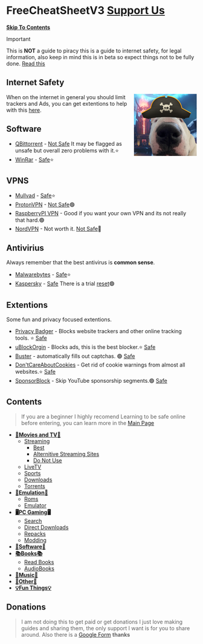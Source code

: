# FreeCheatSheetV3             [Support Us](https://github.com/FreeCheatSheet/FreeCheatSheetGuide/blob/main/README.md#donations)
[**Skip To Contents**](#contents)

> [!IMPORTANT]
> This is **NOT** a guide to piracy this is a guide to internet safety, for legal information, also keep in mind this is in beta so expect things not to be fully done. [Read this](https://github.com/FreeCheatSheet/FreeCheatSheetGuide/blob/main/LICENSE)

## Internet Safety
<img align="right" width="33%" src="https://github.com/FreeCheatSheet/FreeCheatSheetGuide/blob/main/PiracyDog.png">

When on the internet in general you should limit trackers and Ads, you can get extentions to help with this [here](https://github.com/FreeCheatSheet/FreeCheatSheetGuide/blob/main/README.md#extentions).

## Software
- [QBittorrent](https://www.qbittorrent.org/download) - [Not Safe](https://www.qbittorrent.org/download) It may be flagged as unsafe but overall zero problems with it.⭐
- [WinRar](https://www.win-rar.com/start.html?&L=0) - [Safe](https://www.urlvoid.com/scan/win-rar.com/)⭐
## VPNS
- [Mullvad](https://mullvad.net/en) - [Safe](https://www.urlvoid.com/scan/mullvad.net/)⭐
- [ProtonVPN](https://protonvpn.com/pricing) - [Not Safe](https://www.urlvoid.com/scan/protonvpn.com/)🟢
- [RaspberryPI VPN](https://www.youtube.com/watch?v=rtUl7BfCNMY) - Good if you want your own VPN and its not really that hard.🟢
- [NordVPN](https://nordvpn.com/) - Not worth it. [Not Safe](https://www.urlvoid.com/scan/nordvpn.com/)🔴
## Antivirius
Always remember that the best antivirus is **common sense**.
- [Malwarebytes](https://www.malwarebytes.com/mwb-download/thankyou) - [Safe](https://www.urlvoid.com/scan/malwarebytes.com/)⭐
- [Kaspersky](https://usa.kaspersky.com/downloads/free-antivirus) - [Safe](https://www.urlvoid.com/scan/usa.kaspersky.com/) There is a trial [reset](https://www.youtube.com/watch?v=RGcabZROdVc&t=534s)🟢

## Extentions
Some fun and privacy focused extentions.
- [Privacy Badger](https://privacybadger.org/) -  Blocks website trackers and other online tracking tools. ⭐ [Safe](https://www.urlvoid.com/scan/privacybadger.org/)
- [uBlockOrgin](https://github.com/gorhill/uBlock) - Blocks ads, this is the best blocker.⭐ [Safe](https://www.urlvoid.com/scan/github.com/)
- [Buster](https://github.com/dessant/buster) - automatically fills out captchas. 🟢 [Safe](https://www.urlvoid.com/scan/github.com/)
- [Don'tCareAboutCookies](https://github.com/OhMyGuus/I-Still-Dont-Care-About-Cookies) - Get rid of cookie warnings from almost all websites.⭐ [Safe](https://www.urlvoid.com/scan/github.com/)
- [SponsorBlock](https://sponsor.ajay.app/) - Skip YouTube sponsorship segments.🟢 [Safe](https://www.urlvoid.com/scan/sponsor.ajay.app/)

## Contents
> If you are a beginner I highly recomend Learning to be safe online before entering, you can learn more in the [Main Page](https://github.com/FreeCheatSheet/FreeCheatSheetGuide/blob/main/README.md#internet-safety)
- **[🍿Movies and TV🍿](https://github.com/FreeCheatSheet/FreeCheatSheetGuide/blob/main/Streaming.md)**
  - [Streaming](https://github.com/FreeCheatSheet/FreeCheatSheetGuide/blob/main/Streaming.md#streaming)
    - [Best](https://github.com/FreeCheatSheet/FreeCheatSheetGuide/blob/main/Streaming.md#best)
    - [Alternitive Streaming Sites](https://github.com/FreeCheatSheet/FreeCheatSheetGuide/blob/main/Streaming.md#alternitive-streaming-sites)
    - [Do Not Use](https://github.com/FreeCheatSheet/FreeCheatSheetGuide/blob/main/Streaming.md#do-not-use-any-of-these)  
  - [LiveTV](https://github.com/FreeCheatSheet/FreeCheatSheetGuide/blob/main/Streaming.md#livetv)
  - [Sports](https://github.com/FreeCheatSheet/FreeCheatSheetGuide/blob/main/Streaming.md#sports)
  - [Downloads](https://github.com/FreeCheatSheet/FreeCheatSheetGuide/blob/main/Streaming.md#downloads)
  - [Torrents](https://github.com/FreeCheatSheet/FreeCheatSheetGuide/blob/main/Streaming.md#torrents)
- **[💾Emulation💾](https://github.com/FreeCheatSheet/FreeCheatSheetGuide/blob/main/Emulation.md)**
  - [Roms](https://github.com/FreeCheatSheet/FreeCheatSheetGuide/blob/main/Emulation.md#roms)
  - [Emulator](https://github.com/FreeCheatSheet/FreeCheatSheetGuide/blob/main/Emulation.md#emulators) 
- **[🖥️PC Gaming🖥️](https://github.com/FreeCheatSheet/FreeCheatSheetGuide/blob/main/PCGaming.md)**
  - [Search](https://github.com/FreeCheatSheet/FreeCheatSheetGuide/blob/main/PCGaming.md#videogame-search)
  - [Direct Downloads](https://github.com/FreeCheatSheet/FreeCheatSheetGuide/blob/main/PCGaming.md#direct-downloads)
  - [Repacks](https://github.com/FreeCheatSheet/FreeCheatSheetGuide/blob/main/PCGaming.md#repack)
  - [Modding](https://github.com/FreeCheatSheet/FreeCheatSheetGuide/blob/main/PCGaming.md#modding)
- **[📁Software📁](https://github.com/FreeCheatSheet/FreeCheatSheetGuide/blob/main/Software.md)**
- **[📚Books📚](https://github.com/FreeCheatSheet/FreeCheatSheetGuide/blob/main/Books.md)**
  - [Read Books](https://github.com/FreeCheatSheet/FreeCheatSheetGuide/blob/main/Books.md#readbooks)
  - [AudioBooks](https://github.com/FreeCheatSheet/FreeCheatSheetGuide/blob/main/Books.md#audiobooks)
- **[🎵Music🎵](https://github.com/FreeCheatSheet/FreeCheatSheetGuide/blob/main/Music.md)**
- **[💽Other💽](https://github.com/FreeCheatSheet/FreeCheatSheetGuide/blob/main/Other.md)**
- **[💡Fun Things💡](https://github.com/FreeCheatSheet/FreeCheatSheetGuide/blob/main/Fun.md)**
## Donations 
> I am not doing this to get paid or get donations I just love making guides and sharing them, the only support I want is for you to share around. Also there is a [Google Form](https://forms.gle/YxBvMq8PBgZGTYyB9) **thanks**
